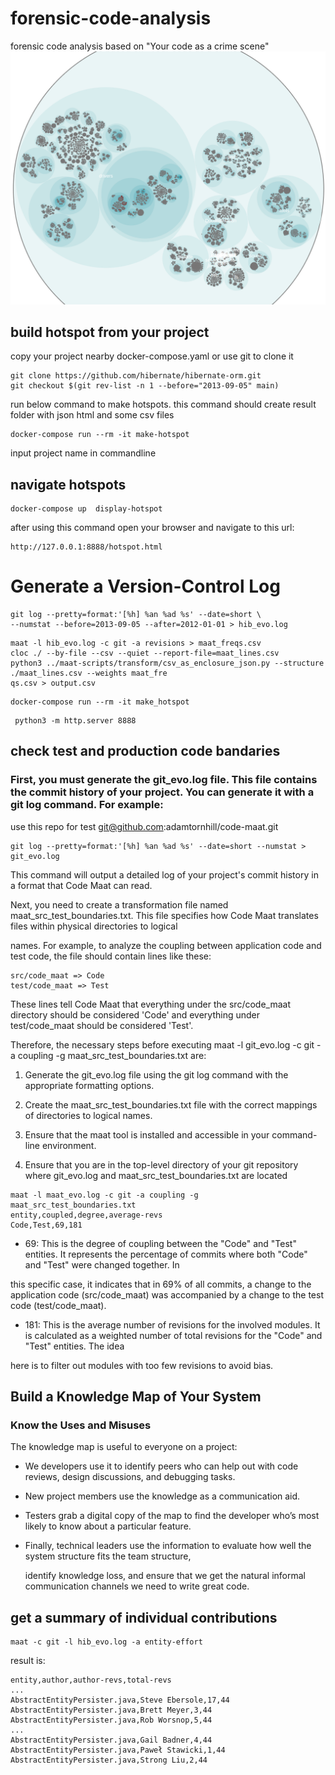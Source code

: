 # forensic-code-analysis

forensic code analysis based on "Your code as a crime scene"
<a href="link"><img src="hotspot.png" alt="CCNA ||" width="800"/></a>

## build hotspot from your project

copy your project nearby docker-compose.yaml or use git to clone it

```
git clone https://github.com/hibernate/hibernate-orm.git
git checkout $(git rev-list -n 1 --before="2013-09-05" main)

```

run below command to make hotspots. this command should create result folder with json html and some csv files

```
docker-compose run --rm -it make-hotspot
```
input project name in commandline

## navigate hotspots
```
docker-compose up  display-hotspot
```
after using this command open your browser and navigate to this url:
```
http://127.0.0.1:8888/hotspot.html
```



# Generate a Version-Control Log 
```
git log --pretty=format:'[%h] %an %ad %s' --date=short \
--numstat --before=2013-09-05 --after=2012-01-01 > hib_evo.log
```
```
maat -l hib_evo.log -c git -a revisions > maat_freqs.csv
cloc ./ --by-file --csv --quiet --report-file=maat_lines.csv
python3 ../maat-scripts/transform/csv_as_enclosure_json.py --structure ./maat_lines.csv --weights maat_fre
qs.csv > output.csv

```


```
docker-compose run --rm -it make_hotspot 
```
```
 python3 -m http.server 8888
```
## check test and production code bandaries 

### First, you must generate the git_evo.log file. This file contains the commit history of your project. You can generate it with a git log command. For example:

use this repo for test  git@github.com:adamtornhill/code-maat.git

```
git log --pretty=format:'[%h] %an %ad %s' --date=short --numstat > git_evo.log
```

This command will output a detailed log of your project's commit history in a format that Code Maat can read.

Next, you need to create a transformation file named maat_src_test_boundaries.txt. This file specifies how Code Maat translates files within physical directories to logical 

names. For example, to analyze the coupling between application code and test code, the file should contain lines like these:

```
src/code_maat => Code
test/code_maat => Test
```

These lines tell Code Maat that everything under the src/code_maat directory should be considered 'Code' and everything under test/code_maat should be considered 'Test'.

Therefore, the necessary steps before executing maat -l git_evo.log -c git -a coupling -g maat_src_test_boundaries.txt are:

1. Generate the git_evo.log file using the git log command with the appropriate formatting options.

2. Create the maat_src_test_boundaries.txt file with the correct mappings of directories to logical names.

3. Ensure that the maat tool is installed and accessible in your command-line environment.

4. Ensure that you are in the top-level directory of your git repository where git_evo.log and maat_src_test_boundaries.txt are located


```
maat -l maat_evo.log -c git -a coupling -g maat_src_test_boundaries.txt
entity,coupled,degree,average-revs
Code,Test,69,181
```

* 69: This is the degree of coupling between the "Code" and "Test" entities. It represents the percentage of commits where both "Code" and "Test" were changed together. In

this specific case, it indicates that in 69% of all commits, a change to the application code (src/code_maat) was accompanied by a change to the test code (test/code_maat).

* 181: This is the average number of revisions for the involved modules. It is calculated as a weighted number of total revisions for the "Code" and "Test" entities. The idea

here is to filter out modules with too few revisions to avoid bias.

## Build a Knowledge Map of Your System

### Know the Uses and Misuses
The knowledge map is useful to everyone on a project:

* We developers use it to identify peers who can help out with code reviews, design discussions, and debugging tasks.

* New project members use the knowledge as a communication aid.

* Testers grab a digital copy of the map to find the developer who’s most likely to know about a particular feature.

* Finally, technical leaders use the information to evaluate how well the system structure fits the team structure, 

  identify knowledge loss, and ensure that we get the natural informal communication channels we need to write great code.


## get a summary of individual contributions

```
maat -c git -l hib_evo.log -a entity-effort
```
result is:
```
entity,author,author-revs,total-revs
...
AbstractEntityPersister.java,Steve Ebersole,17,44
AbstractEntityPersister.java,Brett Meyer,3,44
AbstractEntityPersister.java,Rob Worsnop,5,44
...
AbstractEntityPersister.java,Gail Badner,4,44
AbstractEntityPersister.java,Paweł Stawicki,1,44
AbstractEntityPersister.java,Strong Liu,2,44
```
